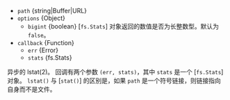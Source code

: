 <!-- YAML
added: v0.1.30
changes:
  - version: v10.0.0
    pr-url: https://github.com/nodejs/node/pull/12562
    description: The `callback` parameter is no longer optional. Not passing
                 it will throw a `TypeError` at runtime.
  - version: v7.6.0
    pr-url: https://github.com/nodejs/node/pull/10739
    description: The `path` parameter can be a WHATWG `URL` object using `file:`
                 protocol. Support is currently still *experimental*.
  - version: v7.0.0
    pr-url: https://github.com/nodejs/node/pull/7897
    description: The `callback` parameter is no longer optional. Not passing
                 it will emit a deprecation warning with id DEP0013.
  - version: v10.5.0
    pr-url: https://github.com/nodejs/node/pull/20220
    description: Accepts an additional `options` object to specify whether
                 the numeric values returned should be bigint.
-->

* `path` {string|Buffer|URL}
* `options` {Object}
  * `bigint` {boolean} [`fs.Stats`] 对象返回的数值是否为长整数型。默认为 `false`。
* `callback` {Function}
  * `err` {Error}
  * `stats` {fs.Stats}

异步的 lstat(2)。
回调有两个参数 `(err, stats)`，其中 `stats` 是一个 [`fs.Stats`] 对象。
`lstat()` 与 [`stat()`] 的区别是，如果 `path` 是一个符号链接，则链接指向自身而不是文件。

